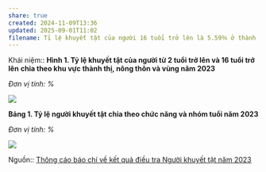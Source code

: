 ```yaml
---
share: true
created: 2024-11-09T13:36
updated: 2025-09-01T11:02
filename: Tỉ lệ khuyết tật của người 16 tuổi trở lên là 5.59％ ở thành thị, 8.36％ ở nông thôn
---
```


Khái niệm:: 
**Hình 1. Tỷ lệ khuyết tật của người từ 2 tuổi trở lên và 16 tuổi trở lên** **chia theo khu vực thành thị, nông thôn và vùng năm 2023**

_Đơn vị tính: %_

![](https://www.gso.gov.vn/wp-content/uploads/2024/11/image004.png)

**Bảng 1. Tỷ lệ người khuyết tật chia theo chức năng và nhóm tuổi năm 2023**

_Đơn vị tính: %_

![](https://www.gso.gov.vn/wp-content/uploads/2024/11/Bang-1-1.jpg)

Nguồn:: [Thông cáo báo chí về kết quả điều tra Người khuyết tật năm 2023](https://www.gso.gov.vn/tin-tuc-thong-ke/2024/11/thong-cao-bao-chi-ve-ket-qua-dieu-tra-nguoi-khuyet-tat-nam-2023/ "Thông cáo báo chí về kết quả điều tra Người khuyết tật năm 2023 – General Statistics Office of Vietnam")
